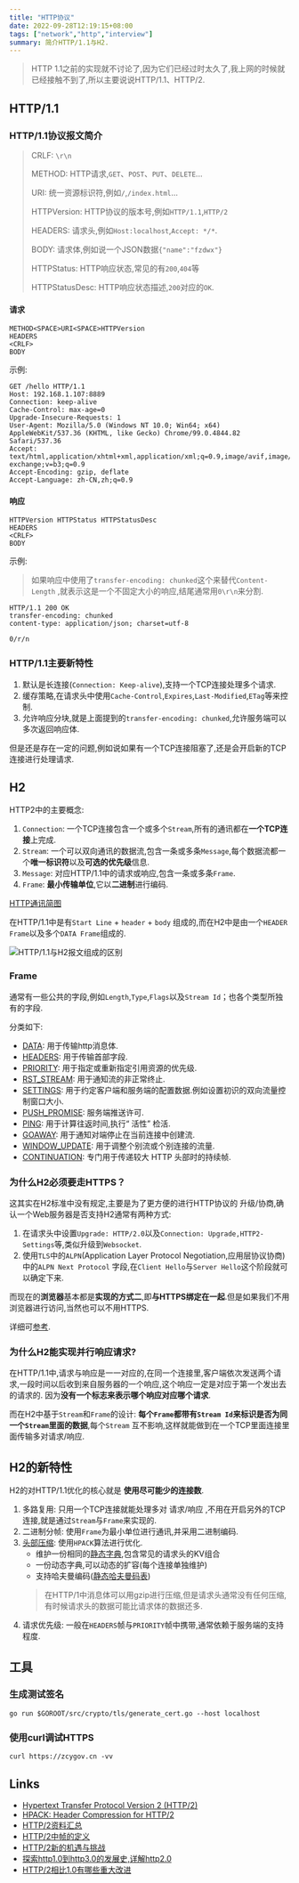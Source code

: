 ```yaml
---
title: "HTTP协议"
date: 2022-09-28T12:19:15+08:00
tags: ["network","http","interview"]
summary: 简介HTTP/1.1与H2.
---
```


> HTTP 1.1之前的实现就不讨论了,因为它们已经过时太久了,我上网的时候就已经接触不到了,所以主要说说HTTP/1.1、HTTP/2.

## HTTP/1.1

### HTTP/1.1协议报文简介

> CRLF: `\r\n`
>
> METHOD: HTTP请求,`GET`、`POST`、`PUT`、`DELETE`...
>
> URI: 统一资源标识符,例如`/`,`/index.html`...
>
> HTTPVersion: HTTP协议的版本号,例如`HTTP/1.1`,`HTTP/2`
>
> HEADERS: 请求头,例如`Host:localhost`,`Accept: */*`.
>
> BODY: 请求体,例如说一个JSON数据`{"name":"fzdwx"}`
>
> HTTPStatus: HTTP响应状态,常见的有`200`,`404`等
>
> HTTPStatusDesc: HTTP响应状态描述,`200`对应的`OK`.

#### 请求

```
METHOD<SPACE>URI<SPACE>HTTPVersion
HEADERS
<CRLF>
BODY
```

示例:

```http
GET /hello HTTP/1.1
Host: 192.168.1.107:8889
Connection: keep-alive
Cache-Control: max-age=0
Upgrade-Insecure-Requests: 1
User-Agent: Mozilla/5.0 (Windows NT 10.0; Win64; x64) AppleWebKit/537.36 (KHTML, like Gecko) Chrome/99.0.4844.82 Safari/537.36
Accept: text/html,application/xhtml+xml,application/xml;q=0.9,image/avif,image/webp,image/apng,*/*;q=0.8,application/signed-exchange;v=b3;q=0.9
Accept-Encoding: gzip, deflate
Accept-Language: zh-CN,zh;q=0.9
```

#### 响应

```
HTTPVersion HTTPStatus HTTPStatusDesc
HEADERS
<CRLF>
BODY
```

示例:

> 如果响应中使用了`transfer-encoding: chunked`这个来替代`Content-Length`
> ,就表示这是一个不固定大小的响应,结尾通常用`0\r\n`来分割.

```http
HTTP/1.1 200 OK
transfer-encoding: chunked
content-type: application/json; charset=utf-8

0/r/n
```

### HTTP/1.1主要新特性

1. 默认是长连接(`Connection: Keep-alive`),支持一个TCP连接处理多个请求.
2. 缓存策略,在请求头中使用`Cache-Control`,`Expires`,`Last-Modified`,`ETag`等来控制.
3. 允许响应分块,就是上面提到的`transfer-encoding: chunked`,允许服务端可以多次返回响应体.

但是还是存在一定的问题,例如说如果有一个TCP连接阻塞了,还是会开启新的TCP连接进行处理请求.

## H2

HTTP2中的主要概念:

1. `Connection`: 一个TCP连接包含一个或多个`Stream`,所有的通讯都在**一个TCP连接**上完成.
2. `Stream`: 一个可以双向通讯的数据流,包含一条或多条`Message`,每个数据流都一个**唯一标识符**以及**可选的优先级**信息.
3. `Message`: 对应HTTP/1.1中的请求或响应,包含一条或多条`Frame`.
4. `Frame`: **最小传输单位**,它以**二进制**进行编码.

[HTTP通讯简图](/images/1.png)

在HTTP/1.1中是有`Start Line` + `header` + `body` 组成的,而在H2中是由一个`HEADER Frame`以及多个`DATA Frame`组成的.

![HTTP/1.1与H2报文组成的区别](/images/2.png)

### Frame

通常有一些公共的字段,例如`Length`,`Type`,`Flags`以及`Stream Id`；也各个类型所独有的字段.

分类如下:

- [DATA](https://halfrost.com/http2-http-frames-definitions/#toc-0): 用于传输http消息体.
- [HEADERS](https://halfrost.com/http2-http-frames-definitions/#toc-1): 用于传输首部字段.
- [PRIORITY](https://halfrost.com/http2-http-frames-definitions/#toc-2): 用于指定或重新指定引用资源的优先级.
- [RST_STREAM](https://halfrost.com/http2-http-frames-definitions/#toc-3): 用于通知流的非正常终止.
- [SETTINGS](https://halfrost.com/http2-http-frames-definitions/#toc-4): 用于约定客户端和服务端的配置数据.例如设置初识的双向流量控制窗口大小.
- [PUSH_PROMISE](https://halfrost.com/http2-http-frames-definitions/#toc-9): 服务端推送许可.
- [PING](https://halfrost.com/http2-http-frames-definitions/#toc-10): 用于计算往返时间,执行“ 活性” 检活.
- [GOAWAY](https://halfrost.com/http2-http-frames-definitions/#toc-11): 用于通知对端停止在当前连接中创建流.
- [WINDOW_UPDATE](https://halfrost.com/http2-http-frames-definitions/#toc-12): 用于调整个别流或个别连接的流量.
- [CONTINUATION](https://halfrost.com/http2-http-frames-definitions/#toc-17): 专门用于传递较大 HTTP 头部时的持续帧.

### 为什么H2必须要走HTTPS？

这其实在H2标准中没有规定,主要是为了更方便的进行HTTP协议的 升级/协商,确认一个Web服务器是否支持H2通常有两种方式:

1. 在请求头中设置`Upgrade: HTTP/2.0`以及`Connection: Upgrade,HTTP2-Settings`等,类似升级到`Websocket`.
2. 使用`TLS`中的`ALPN`(Application Layer Protocol Negotiation,应用层协议协商)中的`ALPN Next Protocol`
   字段,在`Client Hello`与`Server Hello`这个阶段就可以确定下来.

而现在的**浏览器**基本都是**实现的方式二**,即**与HTTPS绑定在一起**.但是如果我们不用浏览器进行访问,当然也可以不用HTTPS.

详细可[参考](https://imququ.com/post/protocol-negotiation-in-http2.html).

### 为什么H2能实现并行响应请求?

在HTTP/1.1中,请求与响应是一一对应的,在同一个连接里,客户端依次发送两个请求,一段时间以后收到来自服务器的一个响应,这个响应一定是对应于第一个发出去的请求的.
因为**没有一个标志来表示哪个响应对应哪个请求**.

而在H2中基于`Stream`和`Frame`的设计: **每个`Frame`都带有`Stream Id`来标识是否为同一个`Stream`里面的数据**,每个`Stream`
互不影响,这样就能做到在一个TCP里面连接里面传输多对请求/响应.

## H2的新特性

H2的对HTTP/1.1优化的核心就是 **使用尽可能少的连接数**.

1. 多路复用: 只用一个TCP连接就能处理多对 请求/响应 ,不用在开启另外的TCP连接,就是通过`Stream`与`Frame`来实现的.
2. 二进制分帧: 使用`Frame`为最小单位进行通讯,并采用二进制编码.
3. [头部压缩](https://juejin.cn/post/7133238781452222472): 使用`HPACK`算法进行优化.
    - 维护一份相同的[静态字典](https://httpwg.org/specs/rfc7541.html#static.table.definition),包含常见的请求头的KV组合
    - 一份动态字典,可以动态的扩容(每个连接单独维护)
    - 支持哈夫曼编码([静态哈夫曼码表](https://httpwg.org/specs/rfc7541.html#huffman.code))
   > 在HTTP/1中消息体可以用gzip进行压缩,但是请求头通常没有任何压缩,有时候请求头的数据可能比请求体的数据还多.
4. 请求优先级: 一般在`HEADERS`帧与`PRIORITY`帧中携带,通常依赖于服务端的支持程度.

## 工具

### 生成测试签名

```shell
go run $GOROOT/src/crypto/tls/generate_cert.go --host localhost
```

### 使用curl调试HTTPS

```shell
curl https://zcygov.cn -vv
```

## Links

- [Hypertext Transfer Protocol Version 2 (HTTP/2)](https://httpwg.org/specs/rfc7540.html)
- [HPACK: Header Compression for HTTP/2](https://httpwg.org/specs/rfc7541.html)
- [HTTP/2资料汇总](https://imququ.com/post/http2-resource.html)
- [HTTP/2中帧的定义](https://halfrost.com/http2-http-frames-definitions/)
- [HTTP/2新的机遇与挑战](https://www.dropbox.com/s/4duv6cqrhud4qzw/HTTP2%EF%BC%9A%E6%96%B0%E7%9A%84%E6%9C%BA%E9%81%87%E4%B8%8E%E6%8C%91%E6%88%98.pdf?dl=0)
- [探索http1.0到http3.0的发展史,详解http2.0](https://zhuanlan.zhihu.com/p/566351358)
- [HTTP/2相比1.0有哪些重大改进](https://www.zhihu.com/question/34074946/answer/2264788574)

